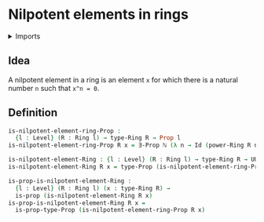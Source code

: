 #  Nilpotent elements in rings

<details><summary>Imports</summary>
```agda
module ring-theory.nilpotent-elements-rings where
open import elementary-number-theory.natural-numbers
open import foundation.existential-quantification
open import foundation.identity-types
open import foundation.propositions
open import foundation.universe-levels
open import ring-theory.powers-of-elements-rings
open import ring-theory.rings
```
</details>

## Idea

A nilpotent element in a ring is an element `x` for which there is a natural number `n` such that `x^n = 0`.

## Definition

```agda
is-nilpotent-element-ring-Prop :
  {l : Level} (R : Ring l) → type-Ring R → Prop l
is-nilpotent-element-ring-Prop R x = ∃-Prop ℕ (λ n → Id (power-Ring R n x) (zero-Ring R))

is-nilpotent-element-Ring : {l : Level} (R : Ring l) → type-Ring R → UU l
is-nilpotent-element-Ring R x = type-Prop (is-nilpotent-element-ring-Prop R x)

is-prop-is-nilpotent-element-Ring :
  {l : Level} (R : Ring l) (x : type-Ring R) →
  is-prop (is-nilpotent-element-Ring R x)
is-prop-is-nilpotent-element-Ring R x =
  is-prop-type-Prop (is-nilpotent-element-ring-Prop R x)
```
